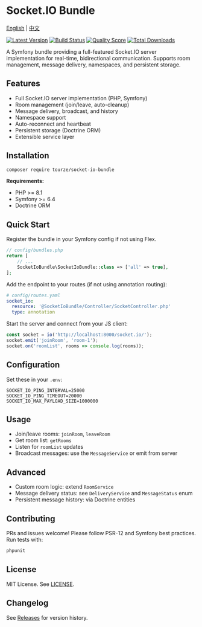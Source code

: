 # Socket.IO Bundle

[English](README.md) | [中文](README.zh-CN.md)

[![Latest Version](https://img.shields.io/packagist/v/tourze/socket-io-bundle.svg?style=flat-square)](https://packagist.org/packages/tourze/socket-io-bundle)
[![Build Status](https://img.shields.io/travis/tourze/socket-io-bundle/master.svg?style=flat-square)](https://travis-ci.org/tourze/socket-io-bundle)
[![Quality Score](https://img.shields.io/scrutinizer/g/tourze/socket-io-bundle.svg?style=flat-square)](https://scrutinizer-ci.com/g/tourze/socket-io-bundle)
[![Total Downloads](https://img.shields.io/packagist/dt/tourze/socket-io-bundle.svg?style=flat-square)](https://packagist.org/packages/tourze/socket-io-bundle)

A Symfony bundle providing a full-featured Socket.IO server implementation for real-time, bidirectional communication. Supports room management, message delivery, namespaces, and persistent storage.

## Features

- Full Socket.IO server implementation (PHP, Symfony)
- Room management (join/leave, auto-cleanup)
- Message delivery, broadcast, and history
- Namespace support
- Auto-reconnect and heartbeat
- Persistent storage (Doctrine ORM)
- Extensible service layer

## Installation

```bash
composer require tourze/socket-io-bundle
```

**Requirements:**

- PHP >= 8.1
- Symfony >= 6.4
- Doctrine ORM

## Quick Start

Register the bundle in your Symfony config if not using Flex.

```php
// config/bundles.php
return [
    // ...
    SocketIoBundle\SocketIoBundle::class => ['all' => true],
];
```

Add the endpoint to your routes (if not using annotation routing):

```yaml
# config/routes.yaml
socket_io:
  resource: '@SocketIoBundle/Controller/SocketController.php'
  type: annotation
```

Start the server and connect from your JS client:

```js
const socket = io('http://localhost:8000/socket.io/');
socket.emit('joinRoom', 'room-1');
socket.on('roomList', rooms => console.log(rooms));
```

## Configuration

Set these in your `.env`:

```env
SOCKET_IO_PING_INTERVAL=25000
SOCKET_IO_PING_TIMEOUT=20000
SOCKET_IO_MAX_PAYLOAD_SIZE=1000000
```

## Usage

- Join/leave rooms: `joinRoom`, `leaveRoom`
- Get room list: `getRooms`
- Listen for `roomList` updates
- Broadcast messages: use the `MessageService` or emit from server

## Advanced

- Custom room logic: extend `RoomService`
- Message delivery status: see `DeliveryService` and `MessageStatus` enum
- Persistent message history: via Doctrine entities

## Contributing

PRs and issues welcome! Please follow PSR-12 and Symfony best practices. Run tests with:

```bash
phpunit
```

## License

MIT License. See [LICENSE](LICENSE).

## Changelog

See [Releases](https://packagist.org/packages/tourze/socket-io-bundle#releases) for version history.
